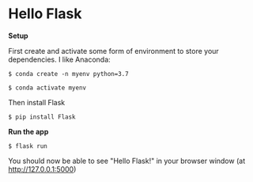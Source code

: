 # Hello Flask

**Setup**

First create and activate some form of environment to store your dependencies. I like Anaconda:

```
$ conda create -n myenv python=3.7

$ conda activate myenv
```

Then install Flask

`$ pip install Flask`

**Run the app**

`$ flask run`

You should now be able to see "Hello Flask!" in your browser window (at http://127.0.0.1:5000) 
